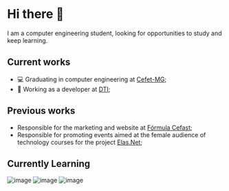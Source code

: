 # Hi there 👋
I am a computer engineering student, looking for opportunities to study and keep learning.

## Current works
- 💻 Graduating in computer engineering at [Cefet-MG](https://cefetmg.br);
- 🔭 Working as a developer at [DTI](dtidigital.com.br);

## Previous works
- Responsible for the marketing and website at [Fórmula Cefast](formulacefast.com);
- Responsible for promoting events aimed at the female audience of technology courses for the project [Elas.Net](https://www.instagram.com/elasnetcefetmg/);

## Currently Learning
![image]({https://img.shields.io/badge/Angular-DD0031?style=for-the-badge&logo=angular&logoColor=white}) ![image]({https://img.shields.io/badge/HTML5-E34F26?style=for-the-badge&logo=html5&logoColor=white}) ![image]({https://img.shields.io/badge/JavaScript-323330?style=for-the-badge&logo=javascript&logoColor=F7DF1E})
<!--
**anajvelasque/anajvelasque** is a ✨ _special_ ✨ repository because its `README.md` (this file) appears on your GitHub profile.

Here are some ideas to get you started:

- 🔭 I’m currently working on ...
- 🌱 I’m currently learning ...
- 👯 I’m looking to collaborate on ...
- 🤔 I’m looking for help with ...
- 💬 Ask me about ...
- 📫 How to reach me: ...
- 😄 Pronouns: ...
- ⚡ Fun fact: ...
-->
